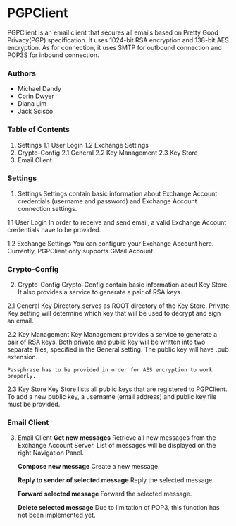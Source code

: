 # PGPClient

PGPClient is an email client that secures all emails based on 
Pretty Good Privacy(PGP) specification. It uses 1024-bit RSA
encryption and 138-bit AES encryption. As for connection, it
uses SMTP for outbound connection and POP3S for inbound 
connection.

### Authors

* Michael Dandy
* Corin Dwyer
* Diana Lim
* Jack Scisco

### Table of Contents

1. Settings
	1.1 User Login
	1.2 Exchange Settings
2. Crypto-Config
	2.1 General
	2.2 Key Management
	2.3 Key Store
3. Email Client

### Settings

1. Settings
	Settings contain basic information about Exchange Account 
	credentials (username and password) and Exchange Account 
	connection settings.

1.1 User Login
	In order to receive and send email, a valid Exchange Account 
	credentials have to be provided.

1.2 Exchange Settings
	You can configure your Exchange Account here. Currently, 
	PGPClient only supports GMail Account.

### Crypto-Config

2. Crypto-Config
	Crypto-Config contain basic information about Key Store. It 
	also provides a service to generate a pair of RSA keys.

2.1 General
	Key Directory serves as ROOT directory of the Key Store. Private 
	Key setting will determine which key that will be used to decrypt
	and sign an email.

2.2 Key Management
	Key Management provides a service to generate a pair of RSA keys.
	Both private and public key will be written into two separate 
	files, specified in the General setting. The public key will have 
	.pub extension.
	
	Passphrase has to be provided in order for AES encryption to work 
	properly.

2.3 Key Store
	Key Store lists all public keys that are registered to PGPClient. 
	To add a new public key, a username (email address) and public 
	key file must be provided.

### Email Client

3. Email Client
	<strong>Get new messages</strong>
	Retrieve all new messages from the Exchange Account Server. List 
	of messages will be displayed on the right Navigation Panel.

	<strong>Compose new message</strong>
	Create a new message.

	<strong>Reply to sender of selected message</strong>
	Reply the selected message.

	<strong>Forward selected message</strong>
	Forward the selected message.

	<strong>Delete selected message</strong>
	Due to limitation of POP3, this function has not been implemented 
	yet.